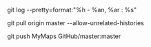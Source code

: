 git log --pretty=format:"%h - %an, %ar : %s"

git pull origin master --allow-unrelated-histories

git push MyMaps GitHub/master:master
